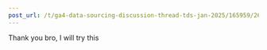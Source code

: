 ```yaml
---
post_url: /t/ga4-data-sourcing-discussion-thread-tds-jan-2025/165959/262
---
```

Thank you bro, I will try this